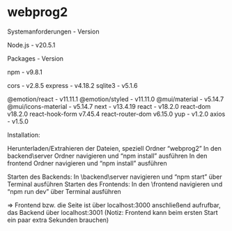 # webprog2
Systemanforderungen - Version

Node.js - v20.5.1

Packages - Version

npm - v9.8.1

cors - v2.8.5
express - v4.18.2
sqlite3 - v5.1.6

@emotion/react - v11.11.1
@emotion/styled - v11.11.0
@mui/material - v5.14.7
@mui/icons-material - v5.14.7
next - v13.4.19
react - v18.2.0
react-dom v18.2.0
react-hook-form v7.45.4
react-router-dom v6.15.0
yup - v1.2.0
axios - v1.5.0



Installation:

Herunterladen/Extrahieren der Dateien, speziell Ordner “webprog2”
In den backend\server Ordner navigieren und “npm install” ausführen
In den frontend Ordner navigieren und “npm install” ausführen

Starten des Backends: In \backend\server navigieren und “npm start” über Terminal ausführen
Starten des Frontends: In den \frontend navigieren und “npm run dev” über Terminal ausführen

=> Frontend bzw. die Seite ist über localhost:3000 anschließend aufrufbar, das Backend über localhost:3001
(Notiz: Frontend kann beim ersten Start ein paar extra Sekunden brauchen)
